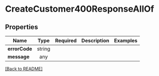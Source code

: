 # CreateCustomer400ResponseAllOf



## Properties

| Name | Type | Required | Description | Examples |
|------------|:-------------:|:-------------:|-------------|:-------------:|
| **errorCode** | string |  |  | | |
**message** | any |  |  | | |



[[Back to README]](../../README.md)